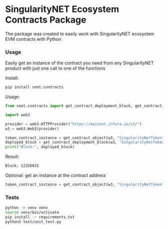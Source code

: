 # SingularityNET Ecosystem Contracts Package

The package was created to easily work with SingularityNET ecosystem EVM contracts with Python

### Usage
  
Easily get an instance of the contract you need from any SingularityNET product with just one call to one of the functions

Install:
```bash
pip install snet.contracts
```

Usage:
```python
from snet.contracts import get_contract_deployment_block, get_contract_object

import web3

provider = web3.HTTPProvider("https://mainnet.infura.io/v3/")
w3 = web3.Web3(provider)

token_contract_instance = get_contract_object(w3, "SingularityNetToken")
deployed_block = get_contract_deployment_block(w3, "SingularityNetToken")
print("Block:", deployed_block)
```
Result:
```bash
Block: 12326815
```

Optional: get an instance at the contract address
```python
token_contract_instance = get_contract_object(w3, "SingularityNetToken" "0x5B7533812759B45C2B44C19e320ba2cD2681b542")
```

### Tests

```bash
python -m venv venv
source venv/bin/activate
pip install -r requirements.txt
python3 test/unit_test.py
```
